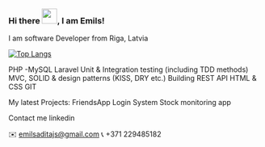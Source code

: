 ### Hi there <img src="https://raw.githubusercontent.com/MartinHeinz/MartinHeinz/master/wave.gif" width="30px">, I am Emils!

I am software Developer from Riga, Latvia

[![Top Langs](https://github-readme-stats.vercel.app/api/top-langs/?username=EmilsAditajs&hide=java,html,css&theme=radical)](https://github.com/anuraghazra/github-readme-stats)

PHP -MySQL
Laravel
Unit & Integration testing (including TDD methods)
MVC, SOLID & design patterns (KISS, DRY etc.)
Building REST API
HTML & CSS
GIT

My latest Projects:
FriendsApp
Login System
Stock monitoring app

Contact me
linkedin

✉️ emilsaditajs@gmail.com
📞 +371 229485182
